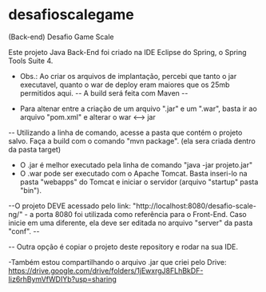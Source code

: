 # desafioscalegame

(Back-end) Desafio Game Scale

Este projeto Java Back-End foi criado na IDE Eclipse do Spring, o Spring Tools Suite 4.

- Obs.: Ao criar os arquivos de implantação, percebi que tanto o jar executavel, quanto o war de deploy eram
maiores que os 25mb permitidos aqui. -- A build será feita com Maven --

- Para altenar entre a criação de um arquivo ".jar" e um ".war", basta ir ao arquivo "pom.xml" e alterar
o <packaging>war</packaging> <--> <packaging>jar</packaging>

-- Utilizando a linha de comando, acesse a pasta que contém o projeto salvo. Faça a build com o comando "mvn package".
(ela sera criada dentro da pasta target)

- O .jar é melhor executado pela linha de comando "java -jar projeto.jar"
- O .war pode ser executado com o Apache Tomcat. Basta inseri-lo na pasta "webapps" do Tomcat e iniciar o servidor (arquivo "startup" pasta "bin").

--O projeto DEVE acessado pelo link: "http://localhost:8080/desafio-scale-ng/" - a porta 8080 foi utilizada como referência para o Front-End.
Caso inicie em uma diferente, ela deve ser editada no arquivo "server" da pasta "conf". --

-- Outra opção é copiar o projeto deste repository e rodar na sua IDE.

-Também estou compartilhando o arquivo .jar que criei pelo Drive:
https://drive.google.com/drive/folders/1jEwxrgJ8FLhBkDF-Iiz6rhBymVfWDIYb?usp=sharing

